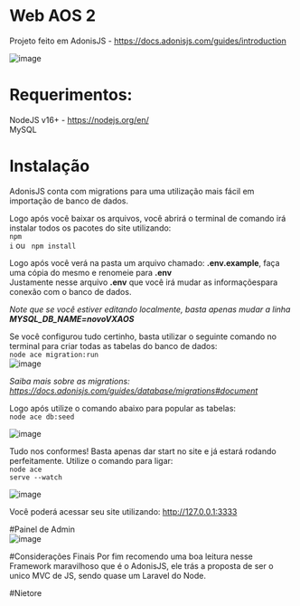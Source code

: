 # Web AOS 2
Projeto feito em AdonisJS - https://docs.adonisjs.com/guides/introduction

![image](https://user-images.githubusercontent.com/64325762/183540570-a88331eb-d3fa-4101-b7ec-0fb391d7bbed.png)


# Requerimentos:
NodeJS v16+ - https://nodejs.org/en/<br>
MySQL <br>

# Instalação
AdonisJS conta com migrations para uma utilização mais fácil em importação de banco de dados. <br>

Logo após você baixar os arquivos, você abrirá o terminal de comando irá instalar todos os pacotes do site utilizando: <br>
<code>npm i</code> ou <code> npm install </code> <br>

Logo após você verá na pasta um arquivo chamado: <b>.env.example</b>, faça uma cópia do mesmo e renomeie para <b>.env</b><br>
Justamente nesse arquivo <b>.env</b> que você irá mudar as informaçõespara conexão com o banco de dados.<br>

<i>Note que se você estiver editando localmente, basta apenas mudar a linha <b>MYSQL_DB_NAME=novoVXAOS</b></i><br>

Se você configurou tudo certinho, basta utilizar o seguinte comando no terminal para criar todas as tabelas do banco de dados:<br>
<code>node ace migration:run</code><br>
![image](https://user-images.githubusercontent.com/64325762/183543968-5cb9b5d6-0de9-4612-aca2-972df0201b1b.png)

<i>Saiba mais sobre as migrations: https://docs.adonisjs.com/guides/database/migrations#document</i><br>

Logo após utilize o comando abaixo para popular as tabelas:<br>
<code>node ace db:seed</code><br>

![image](https://user-images.githubusercontent.com/64325762/183544005-84a78a55-94b8-4d09-87fb-540210133812.png)<br>

Tudo nos conformes! Basta apenas dar start no site e já estará rodando perfeitamente. Utilize o comando para ligar: <br>
<code>node ace serve --watch</code><br>

![image](https://user-images.githubusercontent.com/64325762/183544237-aa6f516a-45b6-464e-88f0-2ec45afe11d5.png)

Você poderá acessar seu site utilizando: http://127.0.0.1:3333 <br>

#Painel de Admin<br>
![image](https://user-images.githubusercontent.com/64325762/183544374-db04020a-9d9c-4c77-918f-e4678b6a8acc.png)

#Considerações Finais
Por fim recomendo uma boa leitura nesse Framework maravilhoso que é o AdonisJS, ele trás a proposta de ser o unico MVC de JS, sendo quase um Laravel do Node.

#Nietore
